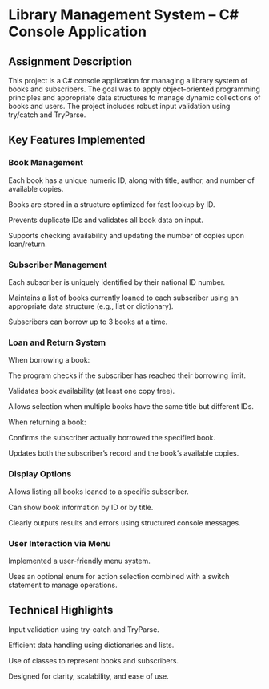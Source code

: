 # Library Management System – C# Console Application
## Assignment Description
This project is a C# console application for managing a library system of books and subscribers. The goal was to apply object-oriented programming principles and appropriate data structures to manage dynamic collections of books and users. The project includes robust input validation using try/catch and TryParse.

## Key Features Implemented
### Book Management

Each book has a unique numeric ID, along with title, author, and number of available copies.

Books are stored in a structure optimized for fast lookup by ID.

Prevents duplicate IDs and validates all book data on input.

Supports checking availability and updating the number of copies upon loan/return.

### Subscriber Management

Each subscriber is uniquely identified by their national ID number.

Maintains a list of books currently loaned to each subscriber using an appropriate data structure (e.g., list or dictionary).

Subscribers can borrow up to 3 books at a time.

### Loan and Return System

When borrowing a book:

The program checks if the subscriber has reached their borrowing limit.

Validates book availability (at least one copy free).

Allows selection when multiple books have the same title but different IDs.

When returning a book:

Confirms the subscriber actually borrowed the specified book.

Updates both the subscriber’s record and the book’s available copies.

### Display Options

Allows listing all books loaned to a specific subscriber.

Can show book information by ID or by title.

Clearly outputs results and errors using structured console messages.

### User Interaction via Menu

Implemented a user-friendly menu system.

Uses an optional enum for action selection combined with a switch statement to manage operations.

## Technical Highlights
Input validation using try-catch and TryParse.

Efficient data handling using dictionaries and lists.

Use of classes to represent books and subscribers.

Designed for clarity, scalability, and ease of use.
